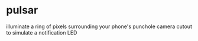 # pulsar
illuminate a ring of pixels surrounding your phone's punchole camera cutout to simulate a notification LED
